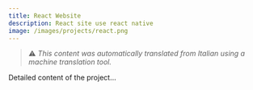 ```yaml
---
title: React Website
description: React site use react native
image: /images/projects/react.png
---
```


> ⚠️ *This content was automatically translated from Italian using a machine translation tool.*

Detailed content of the project...